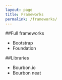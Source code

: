 ```yaml
---
layout: page
title: Frameworks
permalink: /frameworks/
---
```



##Full frameworks

- Bootstrap
- Foundation

##Libraries

- Bourbon.io
- Bourbon neat